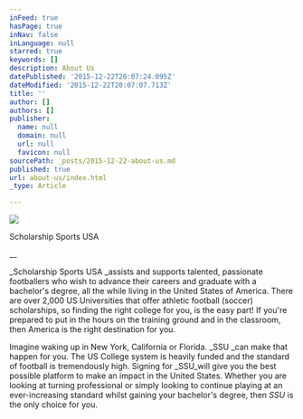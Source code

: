 ```yaml
---
inFeed: true
hasPage: true
inNav: false
inLanguage: null
starred: true
keywords: []
description: About Us
datePublished: '2015-12-22T20:07:24.095Z'
dateModified: '2015-12-22T20:07:07.713Z'
title: ''
author: []
authors: []
publisher:
  name: null
  domain: null
  url: null
  favicon: null
sourcePath: _posts/2015-12-22-about-us.md
published: true
url: about-us/index.html
_type: Article

---
```

![](https://the-grid-user-content.s3-us-west-2.amazonaws.com/6e3c1bba-453c-449b-8396-5e9d90fceb05.png)

Scholarship Sports USA

__

_Scholarship Sports USA _assists and supports
talented, passionate footballers who wish to advance their careers and graduate
with a bachelor's degree, all the while living in the United States of America.
There are over 2,000 US Universities that offer athletic football (soccer) scholarships,
so finding the right college for you, is the easy part! If you're prepared to
put in the hours on the training ground and in the classroom, then America is
the right destination for you.

Imagine
waking up in New York, California or Florida. _SSU _can make that happen for you. The US College system is heavily
funded and the standard of football is tremendously high. Signing for _SSU_will give you the best possible
platform to make an impact in the United States. Whether you are looking at
turning professional or simply looking to continue playing at an
ever-increasing standard whilst gaining your bachelor's degree, then _SSU_ is the only choice for you.